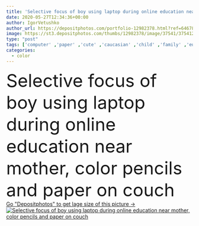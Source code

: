 ```yaml
---
title: 'Selective focus of boy using laptop during online education near mother, color pencils and paper on couch '
date: 2020-05-27T12:34:36+00:00
author: IgorVetushko
author_url: https://depositphotos.com/portfolio-12982378.html?ref=64678756
image: https://st3.depositphotos.com/thumbs/12982378/image/37541/375412558/api_thumb_450.jpg?forcejpeg=true
type: "post"
tags: ['computer' ,'paper' ,'cute' ,'caucasian' ,'child' ,'family' ,'european' ,'technology' ,'boy' ,'childhood' ,'kid' ,'adorable' ,'home' ,'woman' ,'wireless' ,'laptop' ,'internet' ,'together' ,'togetherness' ,'education' ,'indoors' ,'web' ,'online' ,'study' ,'son' ,'lesson' ,'mother' ,'parenting' ,'parent' ,'gadget' ,'carefree' ,'sofa' ,'mom' ,'couch' ,'use' ,'motherhood' ,'quarantine' ,'webinar' ,'Two People' ,'copy space' ,'selective focus' ,'Elementary Age' ,'Living Room' ,'color pencils' ,'digital device' ,'self isolation' ]
categories: 
  - color
---
```

<div aling="center">
            <font size="60"> Selective focus of boy using laptop during online education near mother, color pencils and paper on couch</font>   
</div>
<div>
    <a href='https://st3.depositphotos.com/thumbs/12982378/image/37541/375412558/api_thumb_450.jpg?forcejpeg=true?ref=64678756' target=_blank > Go "Depositphotos" to get lage size of this picture ->
        <img href='https://st3.depositphotos.com/thumbs/12982378/image/37541/375412558/api_thumb_450.jpg?forcejpeg=true?ref=64678756' src='https://st3.depositphotos.com/12982378/37541/i/950/depositphotos_375412558-stock-photo-selective-focus-boy-using-laptop.jpg?forcejpeg=true' alt='Selective focus of boy using laptop during online education near mother, color pencils and paper on couch' >
    </a>
</div>
